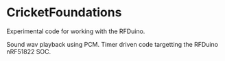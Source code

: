 CricketFoundations
==================

Experimental code for working with the RFDuino.

Sound wav playback using PCM. Timer driven code targetting the RFDuino nRF51822 SOC.
